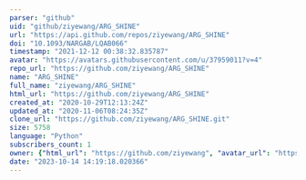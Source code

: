 ```yaml
---
parser: "github"
uid: "github/ziyewang/ARG_SHINE"
url: "https://api.github.com/repos/ziyewang/ARG_SHINE"
doi: "10.1093/NARGAB/LQAB066"
timestamp: "2021-12-12 00:38:32.835787"
avatar: "https://avatars.githubusercontent.com/u/37959011?v=4"
repo_url: "https://github.com/ziyewang/ARG_SHINE"
name: "ARG_SHINE"
full_name: "ziyewang/ARG_SHINE"
html_url: "https://github.com/ziyewang/ARG_SHINE"
created_at: "2020-10-29T12:13:24Z"
updated_at: "2020-11-06T08:24:35Z"
clone_url: "https://github.com/ziyewang/ARG_SHINE.git"
size: 5758
language: "Python"
subscribers_count: 1
owner: {"html_url": "https://github.com/ziyewang", "avatar_url": "https://avatars.githubusercontent.com/u/37959011?v=4", "login": "ziyewang", "type": "User"}
date: "2023-10-14 14:19:18.020366"
---
```

